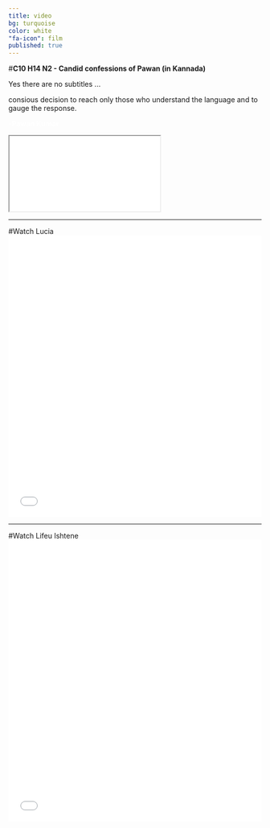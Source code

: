 ```yaml
---
title: video
bg: turquoise
color: white
"fa-icon": film
published: true
---
```


#**C10 H14 N2 - Candid confessions of Pawan (in Kannada)**


Yes there are no subtitles ...

consious decision to reach only those who understand the language and to gauge the response.

<span style="color:white">**-Pawan Kumar**</span>




<div class="icontain"><iframe src="//www.youtube.com/embed/Oaoctj4uanY" allowfullscreen></iframe></div>

<hr>
#Watch Lucia

<iframe id="distrify-player-3254" class="distrify-player" width="100%" height="560" src="//widgets.distrify.com/widget.html#3254-312452" frameborder="0" scrolling="no" webkitAllowFullScreen mozallowfullscreen allowFullScreen></iframe>
<hr>
#Watch Lifeu Ishtene

<iframe id="distrify-player-714" class="distrify-player" width="100%" height="560" src="//widgets.distrify.com/widget.html#714-312452" frameborder="0" scrolling="no" webkitAllowFullScreen mozallowfullscreen allowFullScreen></iframe>